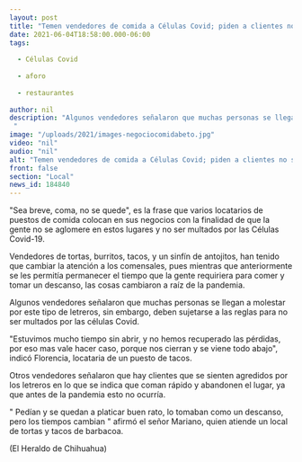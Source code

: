 ```yaml
---
layout: post
title: "Temen vendedores de comida a Células Covid; piden a clientes no se aglomeren"
date: 2021-06-04T18:58:00.000-06:00
tags:
  
  - Células Covid
  
  - aforo
  
  - restaurantes
  
author: nil
description: "Algunos vendedores señalaron que muchas personas se llegan a molestar por este tipo de letreros "
image: "/uploads/2021/images-negociocomidabeto.jpg"
video: "nil"
audio: "nil"
alt: "Temen vendedores de comida a Células Covid; piden a clientes no se aglomeren"
front: false
section: "Local"
news_id: 184840
---
```


"Sea breve, coma, no se quede", es la frase que varios locatarios de puestos de comida colocan en sus negocios con la finalidad de que la gente no se aglomere en estos lugares y no ser multados por las Células Covid-19.

Vendedores de tortas, burritos, tacos, y un sinfín de antojitos, han tenido que cambiar la atención a los comensales, pues mientras que anteriormente se les permitía permanecer el tiempo que la gente requiriera para comer y tomar un descanso, las cosas cambiaron a raíz de la pandemia.

Algunos vendedores señalaron que muchas personas se llegan a molestar por este tipo de letreros, sin embargo, deben sujetarse a las reglas para no ser multados por las células Covid.

"Estuvimos mucho tiempo sin abrir, y no hemos recuperado las pérdidas, por eso mas vale hacer caso, porque nos cierran y se viene todo abajo", indicó Florencia, locataria de un puesto de tacos.

Otros vendedores señalaron que hay clientes que se sienten agredidos por los letreros en lo que se indica que coman rápido y abandonen el lugar, ya que antes de la pandemia esto no ocurría.

" Pedían y se quedan a platicar buen rato, lo tomaban como un descanso, pero los tiempos cambian " afirmó el señor Mariano, quien atiende un local de tortas y tacos de barbacoa.

(El Heraldo de Chihuahua)